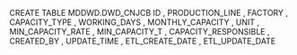 CREATE TABLE MDDWD.DWD_CNJCB 
	ID , 
	PRODUCTION_LINE , 
	FACTORY , 
	CAPACITY_TYPE , 
	WORKING_DAYS , 
	MONTHLY_CAPACITY , 
	UNIT , 
	MIN_CAPACITY_RATE , 
	MIN_CAPACITY_T , 
	CAPACITY_RESPONSIBLE , 
	CREATED_BY , 
	UPDATE_TIME , 
	ETL_CREATE_DATE , 
	ETL_UPDATE_DATE 

